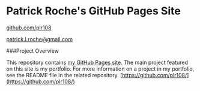 # Patrick Roche's GitHub Pages Site

[github.com/plr108](https://github.com/plr108)

[patrick.l.roche@gmail.com](mailto:patrick.l.roche@gmail.com)

###Project Overview

This repository contains [my GitHub Pages site](http://plr108.github.io/index.html).  The main project featured on this site is my portfolio.  For more information on a project in my portfolio, see the README file in the related repository.  [https://github.com/plr108/](https://github.com/plr108/)